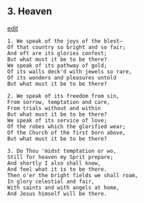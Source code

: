 
## 3.  Heaven
[edit](https://docs.google.com/document/d/1bkVyGu58nSneOPBicGV2XaJ6G-ZQRhHR/edit?mode=html)



    1. We speak of the joys of the blest—
    Of that country so bright and so fair;
    And oft are its glories confest;
    But what must it be to be there?
    We speak of its pathway of gold;
    Of its walls deck'd with jewels so rare,
    Of its wonders and pleasures untold
    But what must it be to be there?

    2. We speak of its freedom from sin,
    From sorrow, temptation and care,
    From trials without and within
    But what must it be to be there?
    We speak of its service of love;
    Of the robes which the glorified wear;
    Of the Church of the first born above,
    But what must it be to be there?

    3. Do Thou 'midst temptation or wo,
    Still for heaven my Sprit prepare;
    And shortly I also shall know,
    And feel what it is to be there.
    Then o'er the bright fields we shall roam,
    In glory celestial and fair,
    With saints and with angels at home,
    And Jesus himself will be there.
